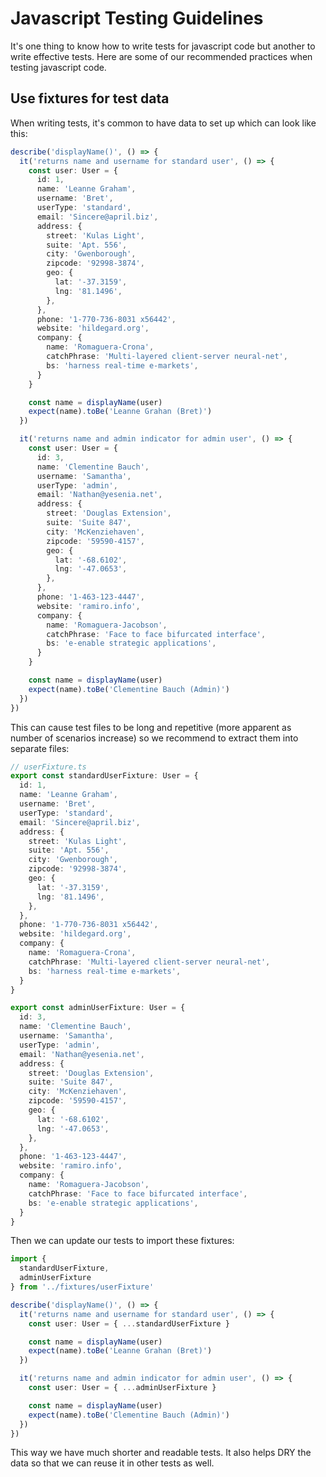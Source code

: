 # Javascript Testing Guidelines

It's one thing to know how to write tests for javascript code but another to write effective tests. Here are some of our recommended practices when testing javascript code.

## Use fixtures for test data

When writing tests, it's common to have data to set up which can look like this:

```typescript
describe('displayName()', () => {
  it('returns name and username for standard user', () => {
    const user: User = {
      id: 1,
      name: 'Leanne Graham',
      username: 'Bret',
      userType: 'standard',
      email: 'Sincere@april.biz',
      address: {
        street: 'Kulas Light',
        suite: 'Apt. 556',
        city: 'Gwenborough',
        zipcode: '92998-3874',
        geo: {
          lat: '-37.3159',
          lng: '81.1496',
        },
      },
      phone: '1-770-736-8031 x56442',
      website: 'hildegard.org',
      company: {
        name: 'Romaguera-Crona',
        catchPhrase: 'Multi-layered client-server neural-net',
        bs: 'harness real-time e-markets',
      }
    }

    const name = displayName(user)
    expect(name).toBe('Leanne Grahan (Bret)')
  })

  it('returns name and admin indicator for admin user', () => {
    const user: User = {
      id: 3,
      name: 'Clementine Bauch',
      username: 'Samantha',
      userType: 'admin',
      email: 'Nathan@yesenia.net',
      address: {
        street: 'Douglas Extension',
        suite: 'Suite 847',
        city: 'McKenziehaven',
        zipcode: '59590-4157',
        geo: {
          lat: '-68.6102',
          lng: '-47.0653',
        },
      },
      phone: '1-463-123-4447',
      website: 'ramiro.info',
      company: {
        name: 'Romaguera-Jacobson',
        catchPhrase: 'Face to face bifurcated interface',
        bs: 'e-enable strategic applications',
      }
    }

    const name = displayName(user)
    expect(name).toBe('Clementine Bauch (Admin)')
  })
})
```
This can cause test files to be long and repetitive (more apparent as number of scenarios increase) so we recommend to extract them into separate files:

```typescript
// userFixture.ts
export const standardUserFixture: User = {
  id: 1,
  name: 'Leanne Graham',
  username: 'Bret',
  userType: 'standard',
  email: 'Sincere@april.biz',
  address: {
    street: 'Kulas Light',
    suite: 'Apt. 556',
    city: 'Gwenborough',
    zipcode: '92998-3874',
    geo: {
      lat: '-37.3159',
      lng: '81.1496',
    },
  },
  phone: '1-770-736-8031 x56442',
  website: 'hildegard.org',
  company: {
    name: 'Romaguera-Crona',
    catchPhrase: 'Multi-layered client-server neural-net',
    bs: 'harness real-time e-markets',
  }
}

export const adminUserFixture: User = {
  id: 3,
  name: 'Clementine Bauch',
  username: 'Samantha',
  userType: 'admin',
  email: 'Nathan@yesenia.net',
  address: {
    street: 'Douglas Extension',
    suite: 'Suite 847',
    city: 'McKenziehaven',
    zipcode: '59590-4157',
    geo: {
      lat: '-68.6102',
      lng: '-47.0653',
    },
  },
  phone: '1-463-123-4447',
  website: 'ramiro.info',
  company: {
    name: 'Romaguera-Jacobson',
    catchPhrase: 'Face to face bifurcated interface',
    bs: 'e-enable strategic applications',
  }
}
```

Then we can update our tests to import these fixtures:

```typescript
import {
  standardUserFixture,
  adminUserFixture
} from '../fixtures/userFixture'

describe('displayName()', () => {
  it('returns name and username for standard user', () => {
    const user: User = { ...standardUserFixture }

    const name = displayName(user)
    expect(name).toBe('Leanne Grahan (Bret)')
  })

  it('returns name and admin indicator for admin user', () => {
    const user: User = { ...adminUserFixture }

    const name = displayName(user)
    expect(name).toBe('Clementine Bauch (Admin)')
  })
})
```

This way we have much shorter and readable tests. It also helps DRY the data so that we can reuse it in other tests as well.
